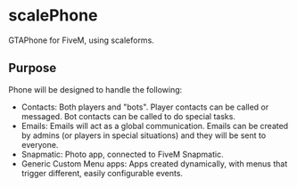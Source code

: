 # scalePhone
GTAPhone for FiveM, using scaleforms.

## Purpose
Phone will be designed to handle the following:
* Contacts: Both players and "bots". Player contacts can be called or messaged. Bot contacts can be called to do special tasks.
* Emails: Emails will act as a global communication. Emails can be created by admins (or players in special situations) and they will be sent to everyone.
* Snapmatic: Photo app, connected to FiveM Snapmatic.
* Generic Custom Menu apps: Apps created dynamically, with menus that trigger different, easily configurable events.

